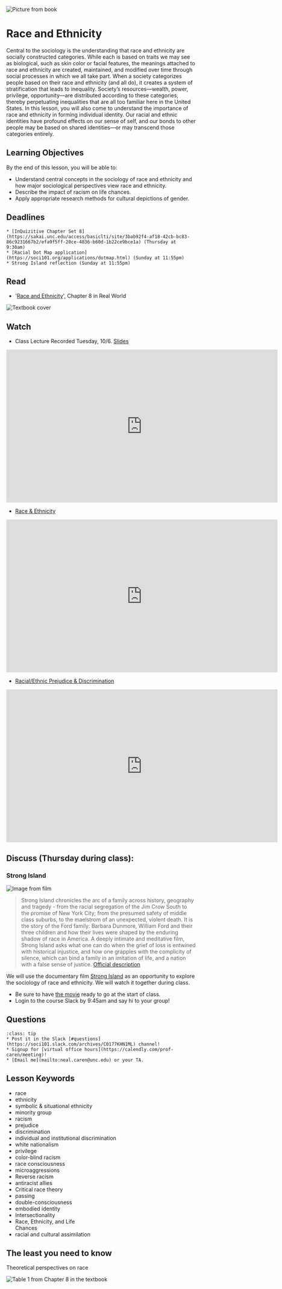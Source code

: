![Picture from book](../images/REALWORLD7_FIG08_CO.jpg)

# Race and Ethnicity

Central to the sociology is the understanding that race and ethnicity are socially constructed categories. While each is based on traits we may see as biological, such as skin color or facial features, the meanings attached to race and ethnicity are created, maintained, and modified over time through social processes in which we all take part. When a society categorizes people based on their race and ethnicity (and all do), it creates a system of stratification that leads to inequality. Society’s resources—wealth, power, privilege, opportunity—are distributed according to these categories, thereby perpetuating inequalities that are all too familiar here in the United States. In this lesson, you will also come to understand the importance of race and ethnicity in forming individual identity. Our racial and ethnic identities have profound effects on our sense of self, and our bonds to other people may be based on shared identities—or may transcend those categories entirely.

## Learning Objectives

By the end of this lesson, you will be able to:     
* Understand central concepts in the sociology of race and ethnicity and how major sociological perspectives view race and ethnicity.    
* Describe the impact of racism on life chances.    
* Apply appropriate research methods for cultural depictions of gender.    


## Deadlines

```{admonition} Be sure to hand these in before the deadline
* [InQuizitive Chapter Set 8](https://sakai.unc.edu/access/basiclti/site/3bab92f4-af18-42cb-bc83-86c9231667b2/efa9f5ff-20ce-4836-b60d-1b22ce9bce1a) (Thursday at 9:30am)
* [Racial Dot Map application](https://soci101.org/applications/dotmap.html) (Sunday at 11:55pm)
* Strong Island reflection (Sunday at 11:55pm)

```

## Read
* '[Race and Ethnicity](https://ncia.wwnorton.com/87056/r/goto/cfi/148!/4)', Chapter 8 in Real World

![Textbook cover](https://cdn.wwnorton.com/dam_booktitles/733/img/cover/9780393419337_300.jpeg)



## Watch

* Class Lecture
Recorded Tuesday, 10/6.  [Slides](https://www.dropbox.com/s/p1ljx0e0actgyxx/SOCI%20101%20Race.pptx?dl=1)
<iframe
width="720"
height="405"
    src="https://media.unc.edu/w/d4cCAA/"
    frameborder="0"
    allowfullscreen
></iframe>

* [Race & Ethnicity](https://www.youtube.com/watch?v=7myLgdZhzjo)




<iframe
width="720"
height="405"
    src="https://www.youtube.com/embed/7myLgdZhzjo"
    frameborder="0"
    allowfullscreen
></iframe>





* [Racial/Ethnic Prejudice & Discrimination](https://www.youtube.com/watch?v=gSddUPkVD24)


<iframe
width="720"
height="405"
    src="https://www.youtube.com/embed/gSddUPkVD24"
    frameborder="0"
    allowfullscreen
></iframe>





## Discuss (Thursday during class):
### Strong Island

![Image from film](https://flxt.tmsimg.com/assets/p13925270_v_h10_aa.jpg)

> Strong Island chronicles the arc of a family across history, geography and tragedy - from the racial segregation of the Jim Crow South to the promise of New York City; from the presumed safety of middle class suburbs, to the maelstrom of an unexpected, violent death. It is the story of the Ford family: Barbara Dunmore, William Ford and their three children and how their lives were shaped by the enduring shadow of race in America. A deeply intimate and meditative film, Strong Island asks what one can do when the grief of loss is entwined with historical injustice, and how one grapples with the complicity of silence, which can bind a family in an imitation of life, and a nation with a false sense of justice. [Official description](https://www.strongislandfilm.com)


We will use the documentary film [Strong Island](https://www.netflix.com/title/80168230) as an opportunity to explore the sociology of race and ethnicity.  We will watch it together during class.
* Be sure to have [the movie](https://www.netflix.com/title/80168230) ready to go at the start of class.
* Login to the course Slack by 9:45am and say hi to your group!






## Questions

```{admonition} If you have any questions at all about what you are supposed to do on this lesson, please remember I am here to help. Reach out any time so I can support your success.
:class: tip
* Post it in the Slack [#questions](https://soci101.slack.com/archives/C0177KHN1ML) channel!
* Signup for [virtual office hours](https://calendly.com/prof-caren/meeting)!
* [Email me](mailto:neal.caren@unc.edu) or your TA.
```


## Lesson Keywords

* race    
* ethnicity    
* symbolic & situational ethnicity    
* minority group    
* racism    
* prejudice    
* discrimination    
* individual and institutional discrimination    
* white nationalism    
* privilege    
* color-blind racism    
*  race consciousness    
*  microaggressions    
*  Reverse racism    
*  antiracist allies    
*  Critical race theory     
*  passing    
*   double-consciousness    
*   embodied identity    
*   Intersectionality    
*   Race, Ethnicity, and Life    
Chances    
* racial and cultural assimilation    


## The least you need to know
Theoretical perspectives on race

![Table 1 from Chapter 8 in the textbook](../images/REALWORLD7_TABLE08.01.jpg "Table 1 from Chapter 7 in the textbook")
